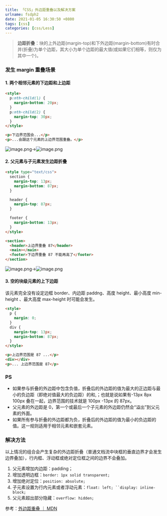```yaml
---
title: 「CSS」外边距重叠以及解决方案
urlname: fsdph2
date: 2021-01-05 16:30:50 +0800
tags: [css]
categories: [css/Less]
---
```


> **边距折叠**：块的上外边距(margin-top)和下外边距(margin-bottom)有时合并(折叠)为单个边距，其大小为单个边距的最大值(或如果它们相等，则仅为其中一个)。

####

### 发生 margin 重叠场景

#### 1. 两个相邻元素的下边距和上边距

```html
<style>
  p:nth-child(1) {
    margin-bottom: 20px;
  }
  p:nth-child(2) {
    margin-top: 30px;
  }
</style>

<p>下边界范围会...</p>
<p>...会跟这个元素的上边界范围重叠。</p>
```

![image.png](https://cdn.nlark.com/yuque/0/2021/png/250093/1609837737634-ef4f99a2-e1b8-4521-9cf5-c0aefd5a510f.png#align=left&display=inline&height=455&margin=%5Bobject%20Object%5D&name=image.png&originHeight=994&originWidth=780&size=64587&status=done&style=none&width=357)->![image.png](https://cdn.nlark.com/yuque/0/2021/png/250093/1609837899326-43cca7f6-3e98-40b8-b6b8-083344f2a2d2.png#align=left&display=inline&height=454&margin=%5Bobject%20Object%5D&name=image.png&originHeight=944&originWidth=770&size=55460&status=done&style=none&width=370)

#### 2. 父元素与子元素发生边距折叠

```html
<style type="text/css">
  section {
    margin-top: 13px;
    margin-bottom: 87px;
  }

  header {
    margin-top: 87px;
  }

  footer {
    margin-bottom: 13px;
  }
</style>

<section>
  <header>上边界重叠 87</header>
  <main></main>
  <footer>下边界重叠 87 不能再高了</footer>
</section>
```

![image.png](https://cdn.nlark.com/yuque/0/2021/png/250093/1609839734048-548f3e49-b7c7-404e-97e1-3b88a5693754.png#align=left&display=inline&height=516&margin=%5Bobject%20Object%5D&name=image.png&originHeight=1032&originWidth=628&size=83367&status=done&style=none&width=314)->![image.png](https://cdn.nlark.com/yuque/0/2021/png/250093/1609839875220-64c769e9-6d1a-4807-ad19-3394a020fa09.png#align=left&display=inline&height=519&margin=%5Bobject%20Object%5D&name=image.png&originHeight=972&originWidth=644&size=96192&status=done&style=none&width=344)

#### 3. 空的块级元素的上下边距

该元素完全没有设定边框 border、内边距 paddng、高度 height、最小高度 min-height 、最大高度 max-height 时可能会发生。

```html
<style>
  p {
    margin: 0;
  }
  div {
    margin-top: 13px;
    margin-bottom: 87px;
  }
</style>

<p>上边界范围是 87 ...</p>
<div></div>
<p>... 上边界范围是 87</p>
```

### PS

- 如果参与折叠的外边距中包含负值，折叠后的外边距的值为最大的正边距与最小的负边距（即绝对值最大的负边距）的和,；也就是说如果有-13px 8px 100px 叠在一起，边界范围的技术就是 100px -13px 的 87px。
- 父元素的外边距是 0，第一个或最后一个子元素的外边距仍然会“溢出”到父元素的外面。
- 如果所有参与折叠的外边距都为负，折叠后的外边距的值为最小的负边距的值。这一规则适用于相邻元素和嵌套元素。

### 解决方法

以上情况的组合会产生复杂的外边距折叠（普通文档流中块框的垂直边界才会发生边界叠加），行内框、浮动框或绝对定位框之间的边界不会叠加。

1. 父元素增加内边距：padding；
1. 增加透明边框：`border: 1px solid transparent;`
1. 增加绝对定位：`position: absolute;`
1. 子元素设置为行内元素或者浮动元素：` float: left; ``display: inline-block; `
1. 父元素超出部分隐藏：`overflow: hidden;`

参考：[外边距重叠 ｜ MDN](https://developer.mozilla.org/zh-CN/docs/Web/CSS/CSS_Box_Model/Mastering_margin_collapsing)
